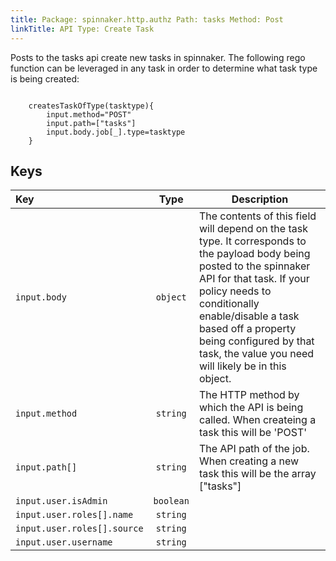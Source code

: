```yaml
---
title: Package: spinnaker.http.authz Path: tasks Method: Post
linkTitle: API Type: Create Task
---
```

Posts to the tasks api create new tasks in spinnaker. The following rego function can be leveraged in any task in order to determine what task type is being created:
```rego

    createsTaskOfType(tasktype){
        input.method="POST"
        input.path=["tasks"]
        input.body.job[_].type=tasktype
    }
```
## Keys

| Key                                                  |   Type    | Description |
| :--------------------------------------------------- | :-------: | ----------- |
| `input.body`                             | `object`  | The contents of this field will depend on the task type. It corresponds to the payload body being posted to the spinnaker API for that task. If your policy needs to conditionally enable/disable a task based off a property being configured by that task, the value you need will likely be in this object.           |
| `input.method`                                       | `string`  | The HTTP method by which the API is being called. When createing a task this will be 'POST'            |
| `input.path[]`                                       | `string`  | The API path of the job. When creating a new task this will be the array ["tasks"]            |
| `input.user.isAdmin`                                 | `boolean` |             |
| `input.user.roles[].name`                            | `string`  |             |
| `input.user.roles[].source`                          | `string`  |             |
| `input.user.username`                                | `string`  |             |
